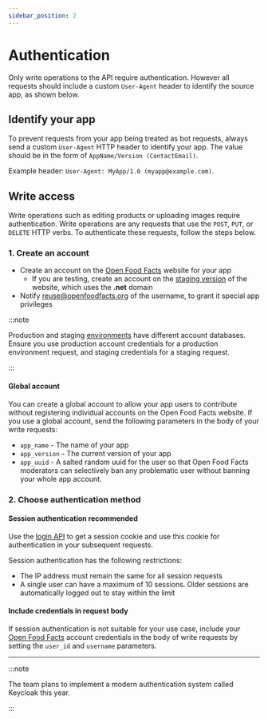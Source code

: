```yaml
---
sidebar_position: 2
---
```


# Authentication

Only write operations to the API require authentication. However all requests should include a custom `User-Agent` header to identify the source app, as shown below.

## Identify your app

<!-- vale Google.Passive = NO -->

To prevent requests from your app being treated as bot requests, always send a custom `User-Agent` HTTP header to identify your app. The value should be in the form of `AppName/Version (ContactEmail)`.

<!-- vale Google.Passive = YES -->

Example header: `User-Agent: MyApp/1.0 (myapp@example.com)`.

## Write access

Write operations such as editing products or uploading images require authentication. Write operations are any requests that use the `POST`, `PUT`, or `DELETE` HTTP verbs. To authenticate these requests, follow the steps below.

### 1. Create an account

- Create an account on the [Open Food Facts](https://world.openfoodfacts.org/) website for your app
  - If you are testing, create an account on the [staging version](https://world.openfoodfacts.net/) of the website, which uses the **.net** domain
- Notify reuse@openfoodfacts.org of the username, to grant it special app privileges

:::note

Production and staging [environments](/docs/api-guide/reference/environments) have different account databases. Ensure you use production account credentials for a production environment request, and staging credentials for a staging request.

:::

#### Global account

You can create a global account to allow your app users to contribute without registering individual accounts on the Open Food Facts website. If you use a global account, send the following parameters in the body of your write requests:

- `app_name` - The name of your app
- `app_version` - The current version of your app
- `app_uuid` - A salted random uuid for the user so that Open Food Facts moderators can selectively ban any problematic user without banning your whole app account.

### 2. Choose authentication method

<!-- vale Google.Parens = NO -->

#### Session authentication <span class="badge badge--primary margin-left--sm">recommended</span>

<!-- vale Google.Parens = YES -->

Use the [login API](/docs/api-v2/get-cgi-session-pl) to get a session cookie and use this cookie for authentication in your subsequent requests.

Session authentication has the following restrictions:

- The IP address must remain the same for all session requests
- A single user can have a maximum of 10 sessions. Older sessions are automatically logged out to stay within the limit

#### Include credentials in request body

If session authentication is not suitable for your use case, include your [Open Food Facts](https://world.openfoodfacts.org/) account credentials in the body of write requests by setting the `user_id` and `username` parameters.

---

:::note

The team plans to implement a modern authentication system called Keycloak this year.

:::
